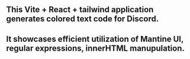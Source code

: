 ## This Vite + React + tailwind application generates colored text code for Discord. 

## It showcases efficient utilization of Mantine UI, regular expressions, innerHTML manupulation.



